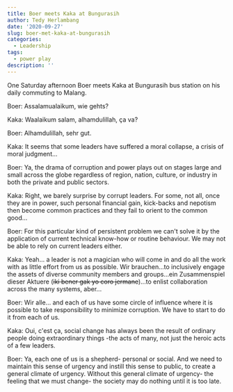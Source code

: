 ```yaml
---
title: Boer meets Kaka at Bungurasih
author: Tedy Herlambang
date: '2020-09-27'
slug: boer-met-kaka-at-bungurasih
categories:
  - Leadership
tags:
  - power play
description: ''
---
```


One Saturday afternoon Boer meets Kaka at Bungurasih bus station on his daily commuting to Malang.

Boer: Assalamualaikum, wie gehts?

Kaka: Waalaikum salam, alhamdulillah, ça va?

Boer: Alhamdulillah, sehr gut.

Kaka: It seems that some leaders have suffered a moral collapse, a crisis of moral judgment...

Boer: Ya, the drama of corruption and power plays out on stages large and small across the globe regardless of region, nation, culture, or industry in both the private and public sectors.

Kaka: Right, we barely surprise by corrupt leaders. For some, not all, once they are in power, such personal financial gain, kick-backs and nepotism then become common practices and they fail to orient to the common good...

Boer: For this particular kind of persistent problem we can't solve it by the application of current technical know-how or routine behaviour. We may not be able to rely on current leaders either.

Kaka: Yeah... a leader is not a magician who will come in and do all the work with as little effort from us as possible. Wir brauchen...to inclusively engage the assets of diverse community members and groups...ein Zusammenspiel dieser Aktuere (~~iki bener gak yo coro jermane~~)...to enlist collaboration across the many systems, aber...

Boer: Wir alle… and each of us have some circle of influence where it is possible to take responsibility to minimize corruption. We have to start to do it from each of us.

Kaka: Oui, c'est ça, social change has always been the result of ordinary people doing extraordinary things -the acts of many, not just the heroic acts of a few leaders.

Boer: Ya, each one of us is a shepherd- personal or social. And we need to maintain this sense of urgency and instill this sense to public, to create a general climate of urgency. Without this general climate of urgency- the feeling that we must change- the society may do nothing until it is too late.
